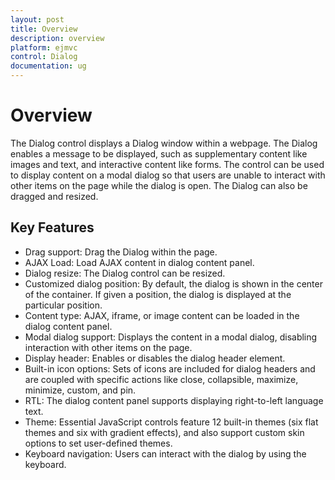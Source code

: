 ```yaml
---
layout: post
title: Overview
description: overview
platform: ejmvc
control: Dialog
documentation: ug
---
```


# Overview

The Dialog control displays a Dialog window within a webpage. The Dialog enables a message to be displayed, such as supplementary content like images and text, and interactive content like forms. The control can be used to display content on a modal dialog so that users are unable to interact with other items on the page while the dialog is open. The Dialog can also be dragged and resized.





## Key Features

* Drag support: Drag the Dialog within the page.
* AJAX Load: Load AJAX content in dialog content panel.
* Dialog resize: The Dialog control can be resized.
* Customized dialog position: By default, the dialog is shown in the center of the container. If given a position, the dialog is displayed at the particular position.
* Content type: AJAX, iframe, or image content can be loaded in the dialog content panel. 
* Modal dialog support: Displays the content in a modal dialog, disabling interaction with other items on the page.
* Display header: Enables or disables the dialog header element.
* Built-in icon options: Sets of icons are included for dialog headers and are coupled with specific actions like close, collapsible, maximize, minimize, custom, and pin.
* RTL: The dialog content panel supports displaying right-to-left language text. 
* Theme: Essential JavaScript controls feature 12 built-in themes (six flat themes and six with gradient effects), and also support custom skin options to set user-defined themes.
* Keyboard navigation: Users can interact with the dialog by using the keyboard.
